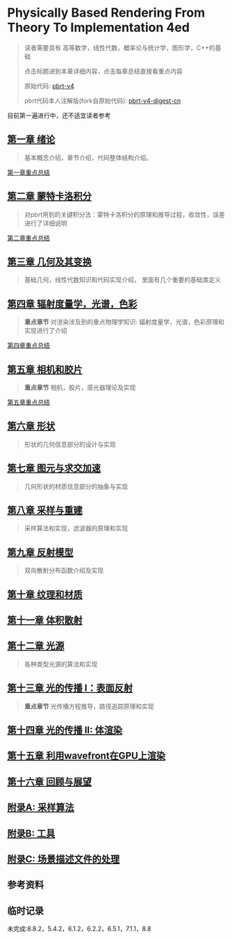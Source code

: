 # Physically Based Rendering From Theory To Implementation 4ed

> 读者需要具有 高等数学，线性代数，概率论与统计学，图形学，C++的基础
>
> 点击标题进到本章详细内容，点击每章总结直接看重点内容
>
> 原始代码: [pbrt-v4](https://github.com/mmp/pbrt-v4)
>
> pbrt代码本人注解版(fork自原始代码): [pbrt-v4-digest-cn](https://github.com/Ryu613/pbrt-v4-digest-cn)

目前第一遍进行中，还不适宜读者参考

## [第一章 绪论](chapter1/chapter1.md)

> 基本概念介绍，章节介绍，代码整体结构介绍。

[第一章重点总结](chapter1/ch1_summary.md)

## [第二章 蒙特卡洛积分](chapter2/chapter2.md)

> 对pbrt用到的关键积分法：蒙特卡洛积分的原理和推导过程，收敛性，误差进行了详细说明

[第二章重点总结](chapter2/ch2_summary.md)

## [第三章 几何及其变换](chapter3/chapter3.md)

> 基础几何，线性代数知识和代码实现介绍， 里面有几个重要的基础类定义

## [第四章 辐射度量学，光谱，色彩](chapter4/chapter4.md)

> **重点章节**
> 对渲染涉及到的重点物理学知识: 辐射度量学，光谱，色彩原理和实现进行了介绍

[第四章重点总结](chapter4/ch4_summary.md)

## [第五章 相机和胶片](chapter5/chapter5.md)

> **重点章节**
> 相机，胶片，感光器理论及实现

[第五章重点总结](chapter5/ch5_summary.md)

## [第六章 形状](chapter6/chapter6.md)

> 形状的几何信息部分的设计与实现

## [第七章 图元与求交加速](chapter7/chapter7.md)

> 几何形状的材质信息部分的抽象与实现

## [第八章 采样与重建](chapter8/chapter8.md)

> 采样算法和实现，滤波器的原理和实现

## [第九章 反射模型](chapter9/chapter9.md)

> 双向散射分布函数介绍及实现

## [第十章 纹理和材质](chapter10/chapter10.md)

## [第十一章 体积散射](chapter11/chapter11.md)

## [第十二章 光源](chapter12/chapter12.md)

> 各种类型光源的算法和实现

## [第十三章 光的传播 I：表面反射](chapter13/chapter13.md)

> **重点章节**
> 光传播方程推导，路径追踪原理和实现

## [第十四章 光的传播 II: 体渲染](chapter14/chapter14.md)

## [第十五章 利用wavefront在GPU上渲染](chapter15/chapter15.md)

## [第十六章 回顾与展望](chapter16/chapter16.md)

## [附录A: 采样算法](appendix_A/appendix_A.md)

## [附录B: 工具](appendix_B/appendix_B.md)

## [附录C: 场景描述文件的处理](appendix_C/appendix_C.md)

## 参考资料

## 临时记录

未完成:8.8.2，5.4.2，6.1.2，6.2.2，6.5.1，7.1.1，8.8
